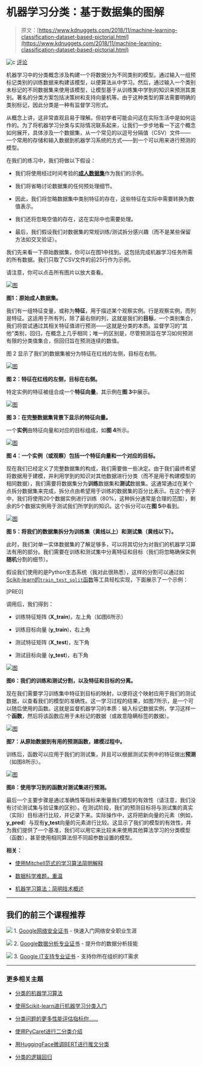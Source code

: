 # 机器学习分类：基于数据集的图解

> 原文：[https://www.kdnuggets.com/2018/11/machine-learning-classification-dataset-based-pictorial.html](https://www.kdnuggets.com/2018/11/machine-learning-classification-dataset-based-pictorial.html)

![c](../Images/3d9c022da2d331bb56691a9617b91b90.png) [评论](#comments)

机器学习中的分类概念涉及构建一个将数据分为不同类别的模型。通过输入一组预标记类别的训练数据来构建该模型，以便算法从中学习。然后，通过输入一个类别未标记的不同数据集来使用该模型，让模型基于从训练集中学到的知识来预测其类别。著名的分类方案包括决策树和支持向量机等。由于这种类型的算法需要明确的类别标记，因此分类是一种有监督学习形式。

从概念上讲，这非常直观且易于理解。但初学者可能会问这在实际生活中是如何运作的。为了将机器学习分类与实际情况联系起来，让我们一步步地看一下这个概念如何展开，具体涉及一个数据集，从一个常见的以逗号分隔值（CSV）文件——一个常用的存储和输入数据到机器学习系统的方式——到一个可以用来进行预测的模型。

在我们的练习中，我们将做以下假设：

+   我们将使用经过时间考验的[**成人数据集**](https://archive.ics.uci.edu/ml/datasets/adult)作为我们的示例。

+   我们将省略讨论数据集的任何预处理细节。

+   因此，我们将忽略数据集中类别特征的存在，这些特征在实际中需要转换为数值表示。

+   我们还将忽略空值的存在，这在实际中也需要处理。

+   最后，我们假设我们对数据集的常规训练/测试拆分感兴趣（而不是某些保留方法如交叉验证）。

我们先来看一下原始数据集，你可以在图1中找到。这包括完成机器学习任务所需的所有数据。我们只取了CSV文件的前25行作为示例。

请注意，你可以点击所有图片以放大查看。

[](https://image.ibb.co/g1LsJL/supervised-ds-illustrated-1.png)

[![图](../Images/397a807afe46f0fabc1e74c31da6f0a2.png)](https://image.ibb.co/g1LsJL/supervised-ds-illustrated-1.png)

**图1：原始成人数据集。**

我们有一组特征变量，或称为**特征**，用于描述某个观察实例。行是观察实例，而列是特征。这适用于所有列，除了最右侧的列，这就是我们的**目标**，一个类别集合，我们将尝试通过其相关特征值进行预测——这就是分类的本质。监督学习的“其他”类别，回归，在概念上几乎相同；唯一的区别是，尽管预测旨在学习如何预测有限的分类值集合，但回归旨在预测连续的数值。

图 2 显示了我们的数据集被分为特征在红线的左侧，目标在右侧。

[](https://image.ibb.co/h5NTsf/supervised-ds-illustrated-2.png)

[![图](../Images/1400f68317bd29d1311e64b7e6398d5c.png)](https://image.ibb.co/h5NTsf/supervised-ds-illustrated-2.png)

**图 2：特征在红线的左侧，目标在右侧。**

特定实例的特征被组合成一个**特征向量**，其示例在**图 3**中展示。

[](https://image.ibb.co/nsQgCf/supervised-ds-illustrated-3.png)

[![图](../Images/e6639666dcdf666886858d617b3f941d.png)](https://image.ibb.co/nsQgCf/supervised-ds-illustrated-3.png)

**图 3：在完整数据集背景下显示的特征向量。**

一个**实例**由特征向量和对应的目标组成，如**图 4**所示。

[](https://image.ibb.co/c0p8sf/supervised-ds-illustrated-4.png)

[![图](../Images/e9c289c79960e5e1e900681f6012d6c4.png)](https://image.ibb.co/c0p8sf/supervised-ds-illustrated-4.png)

**图 4：一个实例（或观察）包括一个特征向量和一个对应的目标。**

现在我们已经定义了完整数据集的构成，我们需要做一些决定。由于我们最终希望将数据用于建模，并利用学到的知识对其他数据进行分类（而不是用于构建模型的相同数据），我们需要将数据集分为**训练**数据集和**测试**数据集。这通常通过在某个点拆分数据集来完成，拆分点由希望用于训练的数据集的百分比表示。在这个例子中，我们将使用20个数据实例进行训练（80%，这种拆分通常是合理的范围），剩余的5个数据实例用于测试我们所学到的知识。这个拆分可以在**图 5**中看到。

[](https://image.ibb.co/jifRdL/supervised-ds-illustrated-5.png)

[![图](../Images/09503f43eba0b4f5a6928705fd0386e7.png)](https://image.ibb.co/jifRdL/supervised-ds-illustrated-5.png)

**图 5：将我们的数据集拆分为训练集（黄线以上）和测试集（黄线以下）。**

此时，我们对单一实体数据集的了解足够多，可以将其切分为对我们的机器学习算法有用的部分。我们需要在训练和测试集中分离特征和目标（我们将忽略确保实例**随机**分割的细节）。

假设我们使用的是Python生态系统（我对此很熟悉），这样的分割可以通过如[Scikit-learn的`train_test_split`函数](http://scikit-learn.org/stable/modules/generated/sklearn.model_selection.train_test_split.html)等工具轻松实现，下面展示了一个示例：

[PRE0]

调用后，我们得到：

+   训练特征矩阵 (**X_train**)，左上角（如图6所示）

+   训练目标向量 (**y_train**)，右上角

+   测试特征矩阵 (**X_test**)，左下角

+   测试目标向量 (**y_test**)，右下角

[](https://image.ibb.co/nx76dL/supervised-ds-illustrated-6.png)

[![图](../Images/8dc916b75ef50568bbed112b0b12efa5.png)](https://image.ibb.co/nx76dL/supervised-ds-illustrated-6.png)

**图6：我们的训练和测试分割，以及特征和目标的分离。**

现在我们需要学习训练集中特征到目标的映射，以便将这个映射应用于我们的测试数据，以查看我们的模型的准确性。这一学习过程的结果，如图7所示，是一个可以随后使用的函数。这就是监督机器学习的本质：输入标记数据实例，学习这样一个**函数**，然后将该函数应用于未标记的数据（或故意隐瞒标签的数据）。

[](https://image.ibb.co/bJEmdL/supervised-ds-illustrated-7.png)

[![图](../Images/4e32af82d18897ccf90a657e6f422331.png)](https://image.ibb.co/bJEmdL/supervised-ds-illustrated-7.png)

**图7：从原始数据到有用的预测函数，建模过程中。**

训练后，函数可以应用于我们的测试集，并且可以根据测试实例中的特征做出**预测**（如图8所示）。

[](https://image.ibb.co/gxY1Cf/supervised-ds-illustrated-8.png)

[![图](../Images/1857a6aac59aa5149ed68a50d9727ab0.png)](https://image.ibb.co/gxY1Cf/supervised-ds-illustrated-8.png)

**图8：使用学习到的函数对测试集进行预测。**

最后一个主要步骤是通过准确性等指标来衡量我们模型的有效性（请注意，我们没有讨论测试集与验证集的区别）。在测试阶段，我们的预测目标将与测试集的真实（实际）目标进行比较，并记录下来。实际操作中，这将把新向量的元素（例如，**y_pred**）与现有**y_test**向量的元素进行比较。这显示了我们的模型的有效性，并为我们提供了一个基准，我们可以用它来比较未来使用其他算法学习的分类模型（函数），甚至使用相同算法但不同超参数设置的模型。

**相关：**

+   [使用Mitchell范式的学习算法简明解释](/2018/10/mitchell-paradigm-concise-explanation-learning-algorithms.html)

+   [数据科学难题，重温](/2017/01/data-science-puzzle-revisited.html)

+   [机器学习算法：简明技术概述](/2017/08/machine-learning-algorithms-concise-technical-overview-part-1.html)

* * *

## 我们的前三个课程推荐

![](../Images/0244c01ba9267c002ef39d4907e0b8fb.png) 1\. [Google网络安全证书](https://www.kdnuggets.com/google-cybersecurity) - 快速入门网络安全职业生涯

![](../Images/e225c49c3c91745821c8c0368bf04711.png) 2\. [Google数据分析专业证书](https://www.kdnuggets.com/google-data-analytics) - 提升你的数据分析技能

![](../Images/0244c01ba9267c002ef39d4907e0b8fb.png) 3\. [Google IT支持专业证书](https://www.kdnuggets.com/google-itsupport) - 支持你所在组织的IT需求

* * *

### 更多相关主题

+   [分类的机器学习算法](https://www.kdnuggets.com/2022/03/machine-learning-algorithms-classification.html)

+   [使用Scikit-learn进行机器学习分类入门](https://www.kdnuggets.com/getting-started-with-scikit-learn-for-classification-in-machine-learning)

+   [分类问题的更多性能评估指标你……](https://www.kdnuggets.com/2020/04/performance-evaluation-metrics-classification.html)

+   [使用PyCaret进行二分类介绍](https://www.kdnuggets.com/2021/12/introduction-binary-classification-pycaret.html)

+   [用HuggingFace微调BERT进行推文分类](https://www.kdnuggets.com/2022/01/finetuning-bert-tweets-classification-ft-hugging-face.html)

+   [分类的逻辑回归](https://www.kdnuggets.com/2022/04/logistic-regression-classification.html)
